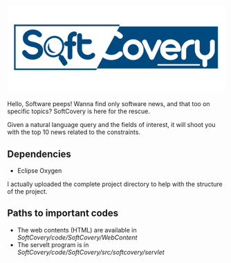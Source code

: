 ![Logo of SoftCovery](https://github.com/Pooventhiran/SoftCovery/blob/master/code/SoftCovery/WebContent/images/Softcovery.png)

Hello, Software peeps!
Wanna find only software news, and that too on specific topics? SoftCovery is here for the rescue.

Given a natural language query and the fields of interest, it will shoot you with the top 10 news related to the constraints.

## Dependencies
- Eclipse Oxygen

I actually uploaded the complete project directory to help with the structure of the project. 
 
## Paths to important codes
- The web contents (HTML) are available in _SoftCovery/code/SoftCovery/WebContent_
- The servelt program is in _SoftCovery/code/SoftCovery/src/softcovery/servlet_
